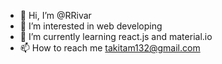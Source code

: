 - 👋 Hi, I’m @RRivar
- 👀 I’m interested in web developing
- 🌱 I’m currently learning react.js and material.io
- 📫 How to reach me takitam132@gmail.com

<!---
RRivar/RRivar is a ✨ special ✨ repository because its `README.md` (this file) appears on your GitHub profile.
You can click the Preview link to take a look at your changes.
--->
